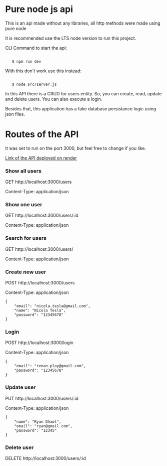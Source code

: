 # Pure node js api

 This is an api made without any libraries, all http methods were made using pure node

 It is recommended use the LTS node version to run this project.

 CLI Command to start the api:
 ```

    $ npm run dev

 ```
 With this don't work use this instead:
 ```

    $ node src/server.js

 ```
 In this API there is a CRUD for users entity. So, you can create, read, update and delete users. You can also execute a login. 
 
 Besides that, this application has a fake database persistance logic using json files.


 # Routes of the API

 It was set to run on the port 3000, but feel free to change if you like.

 <a href="https://pure-node-crud-application.onrender.com/">Link of the API deployed on render</a>

### Show all users
GET http://localhost:3000/users

Content-Type: application/json


### Show one user
GET http://localhost:3000/users/:id

Content-Type: application/json


### Search for users
GET http://localhost:3000/users/

Content-Type: application/json


### Create new user
POST http://localhost:3000/users

Content-Type: application/json
```
{
    "email": "nicola.tesla@gmail.com",
    "name": "Nicola Tesla",
    "password": "12345678"
}
```

### Login
POST http://localhost:3000/login

Content-Type: application/json
```
{
    "email": "renan.play@gmail.com",
    "password": "12345678"
}
```

### Update user
PUT http://localhost:3000/users/:id

Content-Type: application/json
```
{
    "name": "Ryan Dhawl",
    "email": "ryan@gmail.com",
    "password": "12345"
}
```

### Delete user
DELETE http://localhost:3000/users/:id
